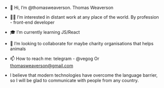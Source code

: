 - 👋 Hi, I’m @thomasweaverson. Thomas Weaverson
- 👨‍💻 I’m interested in distant work at any place of the world. By profession - front-end developer
- 🎓 I’m currently learning JS/React
- 🤝 I’m looking to collaborate for maybe charity organisations that helps animals
- 📫 How to reach me: telegram - @vegog Or thomasweaverson@gmail.com

- I believe that modern technologies have overcome the language barrier, so I will be glad to communicate with people from any country.

<!---
thomasweaverson/thomasweaverson is a ✨ special ✨ repository because its `README.md` (this file) appears on your GitHub profile.
You can click the Preview link to take a look at your changes.
--->
